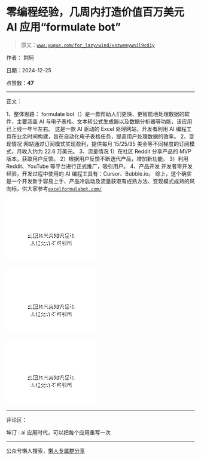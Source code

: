 # 零编程经验，几周内打造价值百万美元 AI 应用“formulate bot”

> 原文：[`www.yuque.com/for_lazy/wind/xszwemywnil9cd1y`](https://www.yuque.com/for_lazy/wind/xszwemywnil9cd1y)

作者： 荆轲

日期：2024-12-25

点赞数：**47**

* * *

正文：

1、整体思路： formulate
bot（）是一款帮助人们更快、更智能地处理数据的软件，主要涵盖 AI 与电子表格、文本转公式生成器以及数据分析器等功能，该应用已上线一年半左右。
这是一款 AI 驱动的 Excel 处理网站，开发者利用 AI 编程工具在业余时间构建，旨在自动化电子表格任务，提高用户处理数据的效率。 2、变现情况
网站通过订阅模式实现盈利，提供每月 15/25/35 美金等不同梯度的订阅模式，月收入约为 22.6 万美元。 3、流量情况
1）在社区 Reddit 分享产品的 MVP 版本，获取用户反馈。 2）根据用户反馈不断迭代产品，增加新功能。
3）利用 Reddit、YouTube 等平台进行正式推广，吸引用户。 4、产品开发
开发者零开发经验，开发过程中使用的 AI 编程工具有：Cursor、Bubble.io。
综上，这个确实是一个开发新手容易上手、产品冷启动及流量获取有成熟方法、变现模式成熟的风向标，供大家参考[`excelformulabot.com/`](https://excelformulabot.com/)

![](img/6cb55f6841324137d92876382a61bfb9.png "None")

![](img/187b2beb9bcf4633838a915c82ff66dd.png "None")

![](img/e3e11d2b228b7cd842adbe6e9d0658ec.png "None")

* * *

评论区：

坤汀 : ai 应用时代，可以把每个应用重写一次

* * *

公众号懒人搜索，[懒人专属群分享](https://lazybook.fun/#/blog/group)